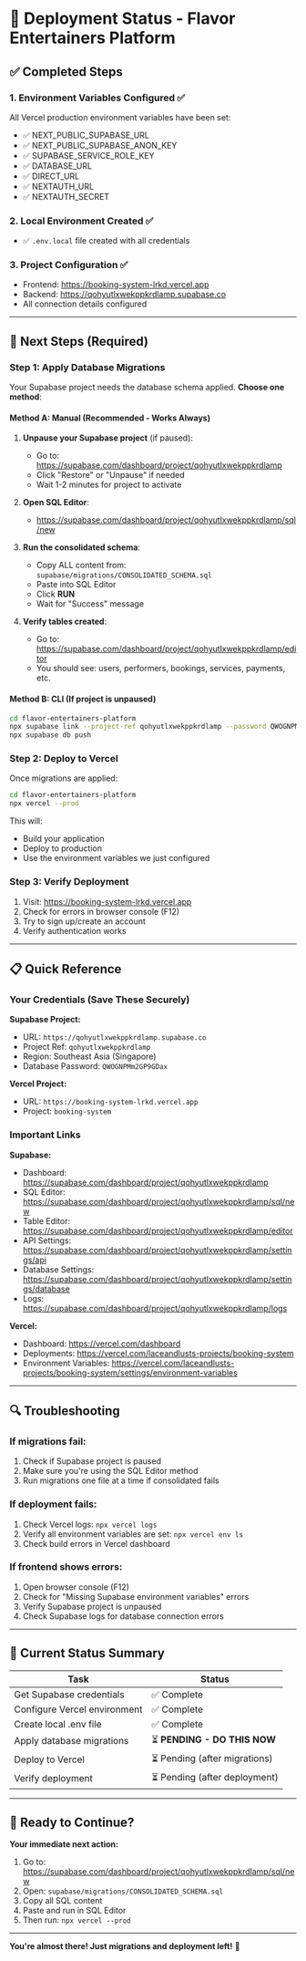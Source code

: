 # 🎉 Deployment Status - Flavor Entertainers Platform

## ✅ Completed Steps

### 1. Environment Variables Configured ✅
All Vercel production environment variables have been set:
- ✅ NEXT_PUBLIC_SUPABASE_URL
- ✅ NEXT_PUBLIC_SUPABASE_ANON_KEY
- ✅ SUPABASE_SERVICE_ROLE_KEY
- ✅ DATABASE_URL
- ✅ DIRECT_URL
- ✅ NEXTAUTH_URL
- ✅ NEXTAUTH_SECRET

### 2. Local Environment Created ✅
- ✅ `.env.local` file created with all credentials

### 3. Project Configuration ✅
- Frontend: https://booking-system-lrkd.vercel.app
- Backend: https://qohyutlxwekppkrdlamp.supabase.co
- All connection details configured

---

## 🔄 Next Steps (Required)

### Step 1: Apply Database Migrations

Your Supabase project needs the database schema applied. **Choose one method**:

#### Method A: Manual (Recommended - Works Always)

1. **Unpause your Supabase project** (if paused):
   - Go to: https://supabase.com/dashboard/project/qohyutlxwekppkrdlamp
   - Click "Restore" or "Unpause" if needed
   - Wait 1-2 minutes for project to activate

2. **Open SQL Editor**:
   - https://supabase.com/dashboard/project/qohyutlxwekppkrdlamp/sql/new

3. **Run the consolidated schema**:
   - Copy ALL content from: `supabase/migrations/CONSOLIDATED_SCHEMA.sql`
   - Paste into SQL Editor
   - Click **RUN**
   - Wait for "Success" message

4. **Verify tables created**:
   - Go to: https://supabase.com/dashboard/project/qohyutlxwekppkrdlamp/editor
   - You should see: users, performers, bookings, services, payments, etc.

#### Method B: CLI (If project is unpaused)

```bash
cd flavor-entertainers-platform
npx supabase link --project-ref qohyutlxwekppkrdlamp --password QWOGNPMm2GP9GDax
npx supabase db push
```

### Step 2: Deploy to Vercel

Once migrations are applied:

```bash
cd flavor-entertainers-platform
npx vercel --prod
```

This will:
- Build your application
- Deploy to production
- Use the environment variables we just configured

### Step 3: Verify Deployment

1. Visit: https://booking-system-lrkd.vercel.app
2. Check for errors in browser console (F12)
3. Try to sign up/create an account
4. Verify authentication works

---

## 📋 Quick Reference

### Your Credentials (Save These Securely)

**Supabase Project:**
- URL: `https://qohyutlxwekppkrdlamp.supabase.co`
- Project Ref: `qohyutlxwekppkrdlamp`
- Region: Southeast Asia (Singapore)
- Database Password: `QWOGNPMm2GP9GDax`

**Vercel Project:**
- URL: `https://booking-system-lrkd.vercel.app`
- Project: `booking-system`

### Important Links

**Supabase:**
- Dashboard: https://supabase.com/dashboard/project/qohyutlxwekppkrdlamp
- SQL Editor: https://supabase.com/dashboard/project/qohyutlxwekppkrdlamp/sql/new
- Table Editor: https://supabase.com/dashboard/project/qohyutlxwekppkrdlamp/editor
- API Settings: https://supabase.com/dashboard/project/qohyutlxwekppkrdlamp/settings/api
- Database Settings: https://supabase.com/dashboard/project/qohyutlxwekppkrdlamp/settings/database
- Logs: https://supabase.com/dashboard/project/qohyutlxwekppkrdlamp/logs

**Vercel:**
- Dashboard: https://vercel.com/dashboard
- Deployments: https://vercel.com/laceandlusts-projects/booking-system
- Environment Variables: https://vercel.com/laceandlusts-projects/booking-system/settings/environment-variables

---

## 🔍 Troubleshooting

### If migrations fail:
1. Check if Supabase project is paused
2. Make sure you're using the SQL Editor method
3. Run migrations one file at a time if consolidated fails

### If deployment fails:
1. Check Vercel logs: `npx vercel logs`
2. Verify all environment variables are set: `npx vercel env ls`
3. Check build errors in Vercel dashboard

### If frontend shows errors:
1. Open browser console (F12)
2. Check for "Missing Supabase environment variables" errors
3. Verify Supabase project is unpaused
4. Check Supabase logs for database connection errors

---

## 🎯 Current Status Summary

| Task | Status |
|------|--------|
| Get Supabase credentials | ✅ Complete |
| Configure Vercel environment | ✅ Complete |
| Create local .env file | ✅ Complete |
| Apply database migrations | ⏳ **PENDING - DO THIS NOW** |
| Deploy to Vercel | ⏳ Pending (after migrations) |
| Verify deployment | ⏳ Pending (after deployment) |

---

## 🚀 Ready to Continue?

**Your immediate next action:**

1. Go to: https://supabase.com/dashboard/project/qohyutlxwekppkrdlamp/sql/new
2. Open: `supabase/migrations/CONSOLIDATED_SCHEMA.sql`
3. Copy all SQL content
4. Paste and run in SQL Editor
5. Then run: `npx vercel --prod`

---

**You're almost there! Just migrations and deployment left!** 🎉
